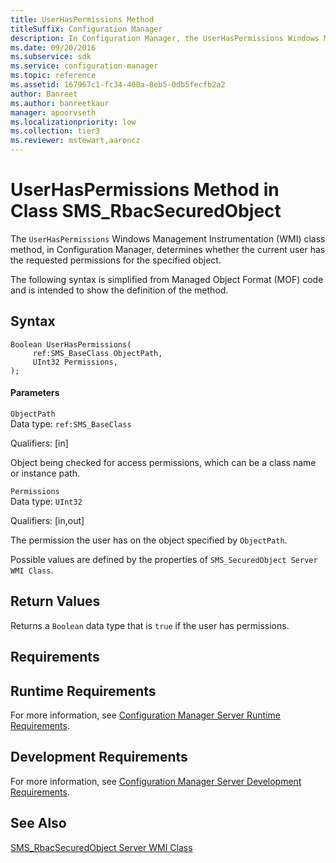 ```yaml
---
title: UserHasPermissions Method
titleSuffix: Configuration Manager
description: In Configuration Manager, the UserHasPermissions Windows Management Instrumentation class method determines whether the current user has the requested permissions for the specified object.
ms.date: 09/20/2016
ms.subservice: sdk
ms.service: configuration-manager
ms.topic: reference
ms.assetid: 167967c1-fc34-400a-8eb5-0db5fecfb2a2
author: Banreet
ms.author: banreetkaur
manager: apoorvseth
ms.localizationpriority: low
ms.collection: tier3
ms.reviewer: mstewart,aaroncz 
---
```

# UserHasPermissions Method in Class SMS_RbacSecuredObject
The `UserHasPermissions` Windows Management Instrumentation (WMI) class method, in Configuration Manager, determines whether the current user has the requested permissions for the specified object.  

 The following syntax is simplified from Managed Object Format (MOF) code and is intended to show the definition of the method.  

## Syntax  

```  
Boolean UserHasPermissions(  
     ref:SMS_BaseClass ObjectPath,  
     UInt32 Permissions,  
);  
```  

#### Parameters  
 `ObjectPath`  
 Data type: `ref:SMS_BaseClass`  

 Qualifiers: [in]  

 Object being checked for access permissions, which can be a class name or instance path.  

 `Permissions`  
 Data type: `UInt32`  

 Qualifiers: [in,out]  

 The permission the user has on the object specified by `ObjectPath`.  

 Possible values are defined by the properties of `SMS_SecuredObject Server WMI Class`.  

## Return Values  
 Returns a `Boolean` data type that is `true` if the user has permissions.  

## Requirements  

## Runtime Requirements  
 For more information, see [Configuration Manager Server Runtime Requirements](../../../../../develop/core/reqs/server-runtime-requirements.md).  

## Development Requirements  
 For more information, see [Configuration Manager Server Development Requirements](../../../../../develop/core/reqs/server-development-requirements.md).  

## See Also  
 [SMS_RbacSecuredObject Server WMI Class](../../../../../develop/reference/core/servers/configure/sms_rbacsecuredobject-server-wmi-class.md)
